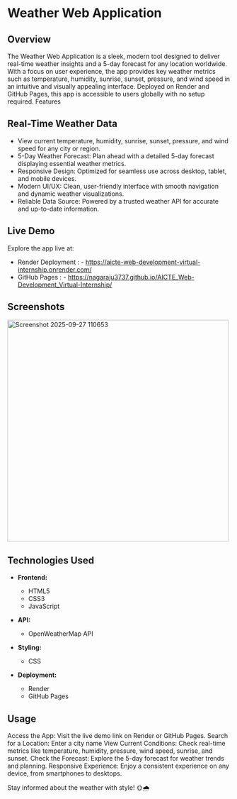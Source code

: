 # Weather Web Application
## Overview
The Weather Web Application is a sleek, modern tool designed to deliver real-time weather insights and a 5-day forecast for any location worldwide. With a focus on user experience, the app provides key weather metrics such as temperature, humidity, sunrise, sunset, pressure, and wind speed in an intuitive and visually appealing interface. Deployed on Render and GitHub Pages, this app is accessible to users globally with no setup required.
Features

## Real-Time Weather Data
* View current temperature, humidity, sunrise, sunset, pressure, and wind speed for any city or region.
* 5-Day Weather Forecast: Plan ahead with a detailed 5-day forecast displaying essential weather metrics.
* Responsive Design: Optimized for seamless use across desktop, tablet, and mobile devices.
* Modern UI/UX: Clean, user-friendly interface with smooth navigation and dynamic weather visualizations.
* Reliable Data Source: Powered by a trusted weather API for accurate and up-to-date information.

## Live Demo
Explore the app live at:

* Render Deployment : - https://aicte-web-development-virtual-internship.onrender.com/
* GitHub Pages : - https://nagaraju3737.github.io/AICTE_Web-Development_Virtual-Internship/

## Screenshots
<img width="500" height="500" alt="Screenshot 2025-09-27 110653" src="https://github.com/user-attachments/assets/7424a1f6-060c-45f7-a706-9988981b785e" />

## Technologies Used

* **Frontend:**

  * HTML5
  * CSS3
  * JavaScript

* **API:**

  * OpenWeatherMap API

* **Styling:**

  * CSS

* **Deployment:**

  * Render
  * GitHub Pages


## Usage

Access the App: Visit the live demo link on Render or GitHub Pages.
Search for a Location: Enter a city name
View Current Conditions: Check real-time metrics like temperature, humidity, pressure, wind speed, sunrise, and sunset.
Check the Forecast: Explore the 5-day forecast for weather trends and planning.
Responsive Experience: Enjoy a consistent experience on any device, from smartphones to desktops.


Stay informed about the weather with style! 🌞🌧️
